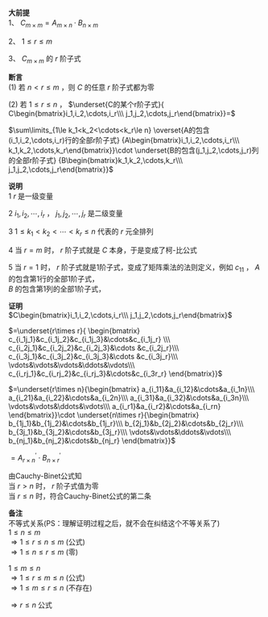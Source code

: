 **大前提**    
1、  $C_{m\times m}    
=A_{m\times n}\cdot B_{n\times m}$     
    
2、  $1\leq r\leq m$     
    
3、  $C_{m\times m}$ 的 $r$ 阶子式    
    
**断言**    
(1) 若 $n<r\le m$ ，则 $C$ 的任意 $r$ 阶子式都为零    
    
(2) 若 $1\leq r\le n$ ， $\underset{C的某个r阶子式}{    
C\begin{bmatrix}i_1,i_2,\cdots,i_r\\\     
j_1,j_2,\cdots,j_r\end{bmatrix}}=$     
    
 $\sum\limits_{1\le k_1<k_2<\cdots<k_r\le n}    
\overset{A的包含(i_1,i_2,\cdots,i_r)行的全部r阶子式}    
{A\begin{bmatrix}i_1,i_2,\cdots,i_r\\\ k_1,k_2,\cdots,k_r\end{bmatrix}}\cdot    
\underset{B的包含(j_1,j_2,\cdots,j_r)列的全部r阶子式}    
{B\begin{bmatrix}k_1,k_2,\cdots,k_r\\\ j_1,j_2,\cdots,j_r\end{bmatrix}}$     
    
**说明**    
1  $r$ 是一级变量    
    
2  $i_1,i_2,\cdots,i_r$ ， $j_1,j_2,\cdots,j_r$ 是二级变量    
    
3  $1\le k_1<k_2<\cdots<k_r\le n$ 代表的 $r$ 元全排列    
    
4 当 $r=m$ 时， $r$ 阶子式就是 $C$ 本身，于是变成了柯-比公式    
    
5 当 $r=1$ 时， $r$ 阶子式就是1阶子式，变成了矩阵乘法的法则定义，例如 $c_{11}$ ， $A$ 的包含第1行的全部1阶子式，    
 $B$ 的包含第1列的全部1阶子式，    
    
**证明**    
 $C\begin{bmatrix}i_1,i_2,\cdots,i_r\\\ j_1,j_2,\cdots,j_r\end{bmatrix}$     
    
 $=\underset{r\times r}{    
\begin{bmatrix}    
c_{i_1j_1}&c_{i_1j_2}&c_{i_1j_3}&\cdots&c_{i_1j_r}    
\\\     
c_{i_2j_1}&c_{i_2j_2}&c_{i_2j_3}&\cdots    
&c_{i_2j_r}\\\     
c_{i_3j_1}&c_{i_3j_2}&c_{i_3j_3}&\cdots    
&c_{i_3j_r}\\\     
\vdots&\vdots&\vdots&\ddots&\vdots\\\     
c_{i_rj_1}&c_{i_rj_2}&c_{i_rj_3}&\cdots&c_{i_3r_r}    
\end{bmatrix}}$     
    
 $=\underset{r\times n}{\begin{bmatrix}    
a_{i_11}&a_{i_12}&\cdots&a_{i_1n}\\\     
a_{i_21}&a_{i_22}&\cdots&a_{i_2n}\\\     
a_{i_31}&a_{i_32}&\cdots&a_{i_3n}\\\     
\vdots&\vdots&\ddots&\vdots\\\     
a_{i_r1}&a_{i_r2}&\cdots&a_{i_rn}    
\end{bmatrix}}\cdot    
\underset{n\times r}{\begin{bmatrix}    
b_{1j_1}&b_{1j_2}&\cdots&b_{1j_r}\\\     
b_{2j_1}&b_{2j_2}&\cdots&b_{2j_r}\\\     
b_{3j_1}&b_{3j_2}&\cdots&b_{3j_r}\\\     
\vdots&\vdots&\ddots&\vdots\\\     
b_{nj_1}&b_{nj_2}&\cdots&b_{nj_r}    
\end{bmatrix}}$     
    
 $=A^\prime_{r\times n}\cdot B^\prime_{n\times r}$     
    
由Cauchy-Binet公式知    
当 $r>n$ 时， $r$ 阶子式值为零    
当 $r\le n$ 时，符合Cauchy-Binet公式的第二条    
    
**备注**    
不等式关系(PS：理解证明过程之后，就不会在纠结这个不等关系了)    
 $1\le n\le m$     
 $\Rightarrow1\le r\le n\le m$  (公式)    
 $\Rightarrow1\le n\le r\le m$  (零)    
    
 $1\le m\le n$     
 $\Rightarrow1\le r\le m\le n$  (公式)    
 $\Rightarrow1\le m\le r\le n$  (不存在)    
    
 $\Rightarrow r\le n$  公式    
